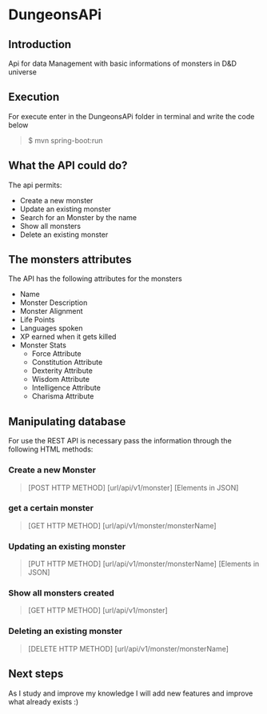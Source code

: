 # DungeonsAPi

## Introduction

Api for data Management with basic informations of monsters in D&amp;D universe

## Execution

For execute enter in the DungeonsAPi folder in terminal and write the code below 

>$ mvn spring-boot:run

## What the API could do?

The api permits: 

- Create a new monster 
- Update an existing monster
- Search for an Monster by the name
- Show all monsters 
- Delete an existing monster

## The monsters attributes

The API has the following attributes for the monsters

- Name
- Monster Description
- Monster Alignment
- Life Points
- Languages spoken
- XP earned when it gets killed
- Monster Stats
  - Force Attribute
  - Constitution Attribute
  - Dexterity Attribute
  - Wisdom Attribute
  - Intelligence Attribute
  - Charisma Attribute
  
## Manipulating database 
  
 For use the REST API is necessary pass the information through the following HTML methods:
  
### Create a new Monster
  
  > [POST HTTP METHOD] [url/api/v1/monster] [Elements in JSON]
  
### get a certain monster
  
  > [GET HTTP METHOD] [url/api/v1/monster/monsterName]
  
### Updating an existing monster
  
  > [PUT HTTP METHOD] [url/api/v1/monster/monsterName] [Elements in JSON]
  
### Show all monsters created
  
  > [GET HTTP METHOD] [url/api/v1/monster]
  
### Deleting an existing monster
  
  > [DELETE HTTP METHOD] [url/api/v1/monster/monsterName]
  
## Next steps

As I study and improve my knowledge I will add new features and improve what already exists :)
